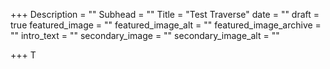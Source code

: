 +++
Description = ""
Subhead = ""
Title = "Test Traverse"
date = ""
draft = true
featured_image = ""
featured_image_alt = ""
featured_image_archive = ""
intro_text = ""
secondary_image = ""
secondary_image_alt = ""

+++
T